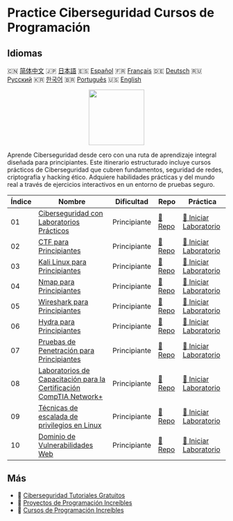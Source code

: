 # Practice Ciberseguridad Cursos de Programación

## Idiomas

🇨🇳 [简体中文](README_zh.md) 🇯🇵 [日本語](README_ja.md) 🇪🇸 [Español](README_es.md) 🇫🇷 [Français](README_fr.md) 🇩🇪 [Deutsch](README_de.md) 🇷🇺 [Русский](README_ru.md) 🇰🇷 [한국어](README_ko.md) 🇧🇷 [Português](README_pt.md) 🇺🇸 [English](README.md) 

<div align="center">
<img width="128px" src="https://file.labex.io/path/Xke24vJbuOBk.png">
</div>

Aprende Ciberseguridad desde cero con una ruta de aprendizaje integral diseñada para principiantes. Este itinerario estructurado incluye cursos prácticos de Ciberseguridad que cubren fundamentos, seguridad de redes, criptografía y hacking ético. Adquiere habilidades prácticas y del mundo real a través de ejercicios interactivos en un entorno de pruebas seguro.

|   Índice | Nombre                                                                                                                                | Dificultad   | Repo                                                                              | Práctica                                                                                       |
|----------|---------------------------------------------------------------------------------------------------------------------------------------|--------------|-----------------------------------------------------------------------------------|------------------------------------------------------------------------------------------------|
|       01 | [Ciberseguridad con Laboratorios Prácticos](https://labex.io/es/courses/cybersecurity-labs-for-beginners)                             | Principiante | [🔗 Repo](https://github.com/labex-labs/cybersecurity-labs-for-beginners)         | [🚀 Iniciar Laboratorio](https://labex.io/es/courses/cybersecurity-labs-for-beginners)         |
|       02 | [CTF para Principiantes](https://labex.io/es/courses/ctf-for-beginners)                                                               | Principiante | [🔗 Repo](https://github.com/labex-labs/ctf-for-beginners)                        | [🚀 Iniciar Laboratorio](https://labex.io/es/courses/ctf-for-beginners)                        |
|       03 | [Kali Linux para Principiantes](https://labex.io/es/courses/kali-linux-for-beginners)                                                 | Principiante | [🔗 Repo](https://github.com/labex-labs/kali-linux-for-beginners)                 | [🚀 Iniciar Laboratorio](https://labex.io/es/courses/kali-linux-for-beginners)                 |
|       04 | [Nmap para Principiantes](https://labex.io/es/courses/nmap-for-beginners)                                                             | Principiante | [🔗 Repo](https://github.com/labex-labs/nmap-for-beginners)                       | [🚀 Iniciar Laboratorio](https://labex.io/es/courses/nmap-for-beginners)                       |
|       05 | [Wireshark para Principiantes](https://labex.io/es/courses/wireshark-for-beginners)                                                   | Principiante | [🔗 Repo](https://github.com/labex-labs/wireshark-for-beginners)                  | [🚀 Iniciar Laboratorio](https://labex.io/es/courses/wireshark-for-beginners)                  |
|       06 | [Hydra para Principiantes](https://labex.io/es/courses/hydra-for-beginners)                                                           | Principiante | [🔗 Repo](https://github.com/labex-labs/hydra-for-beginners)                      | [🚀 Iniciar Laboratorio](https://labex.io/es/courses/hydra-for-beginners)                      |
|       07 | [Pruebas de Penetración para Principiantes](https://labex.io/es/courses/penetration-testing-for-beginners)                            | Principiante | [🔗 Repo](https://github.com/labex-labs/penetration-testing-for-beginners)        | [🚀 Iniciar Laboratorio](https://labex.io/es/courses/penetration-testing-for-beginners)        |
|       08 | [Laboratorios de Capacitación para la Certificación CompTIA Network+](https://labex.io/es/courses/comptia-network-plus-training-labs) | Principiante | [🔗 Repo](https://github.com/labex-labs/comptia-network-plus-training-labs)       | [🚀 Iniciar Laboratorio](https://labex.io/es/courses/comptia-network-plus-training-labs)       |
|       09 | [Técnicas de escalada de privilegios en Linux](https://labex.io/es/courses/privilege-escalation-techniques-on-linux)                  | Principiante | [🔗 Repo](https://github.com/labex-labs/privilege-escalation-techniques-on-linux) | [🚀 Iniciar Laboratorio](https://labex.io/es/courses/privilege-escalation-techniques-on-linux) |
|       10 | [Dominio de Vulnerabilidades Web](https://labex.io/es/courses/web-vulnerability-mastery)                                              | Principiante | [🔗 Repo](https://github.com/labex-labs/web-vulnerability-mastery)                | [🚀 Iniciar Laboratorio](https://labex.io/es/courses/web-vulnerability-mastery)                |

## Más

- 🔗 [Ciberseguridad Tutoriales Gratuitos](https://github.com/labex-labs/cybersecurity-free-tutorials)
- 🔗 [Proyectos de Programación Increíbles](https://github.com/labex-labs/awesome-programming-projects)
- 🔗 [Cursos de Programación Increíbles](https://github.com/labex-labs/awesome-programming-courses)

